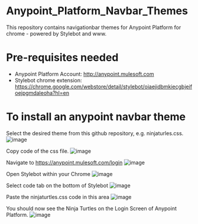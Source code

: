 # Anypoint_Platform_Navbar_Themes
This repository contains navigationbar themes for Anypoint Platform for chrome - powered by Stylebot and www.

# Pre-requisites needed
- Anypoint Platform Account: http://anypoint.mulesoft.com
- Stylebot chrome extension: https://chrome.google.com/webstore/detail/stylebot/oiaejidbmkiecgbjeifoejpgmdaleoha?hl=en

# To install an anypoint navbar theme
Select the desired theme from this github repository, e.g. ninjaturles.css. 
![image](https://user-images.githubusercontent.com/86777111/137298072-818d18fc-3c18-46f3-b089-d4e021c1e4c4.png)


Copy code of the css file.
![image](https://user-images.githubusercontent.com/86777111/137298239-0203f1f7-c1fb-47e0-882f-7f2f17e8517f.png)


Navigate to https://anypoint.mulesoft.com/login
![image](https://user-images.githubusercontent.com/86777111/137298561-30d96652-5dd0-469e-a447-7f345fb1bebe.png)


Open Stylebot within your Chrome
![image](https://user-images.githubusercontent.com/86777111/137298828-4fcd39f3-f148-422d-8086-229039d1215a.png)


Select code tab on the bottom of Stylebot
![image](https://user-images.githubusercontent.com/86777111/137298992-9f870b24-e9d9-45de-ae91-89dc725f7da1.png)


Paste the ninjaturtles.css code in this area
![image](https://user-images.githubusercontent.com/86777111/137299166-8b7b5eae-9e05-4e89-a34a-47a8d2476fab.png)


You should now see the Ninja Turtles on the Login Screen of Anypoint Platform.
![image](https://user-images.githubusercontent.com/86777111/137299277-2b7757c4-de15-4aaa-b55b-d3bf5059a6c2.png)

